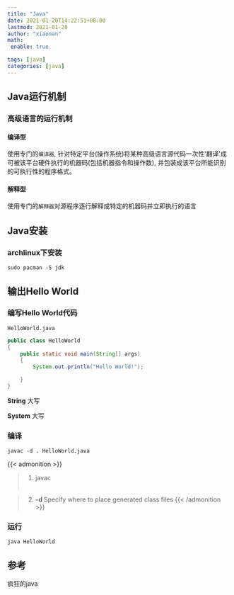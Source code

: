 ```yaml
---
title: "Java"
date: 2021-01-20T14:22:51+08:00
lastmod: 2021-01-20
author: "xiaonan"
math:
 enable: true

tags: [java]
categories: [java]
---
```


## Java运行机制

### 高级语言的运行机制

#### 编译型

使用专门的`编译器`, 针对特定平台(操作系统)将某种高级语言源代码一次性'翻译'成可被该平台硬件执行的机器码(包括机器指令和操作数), 并包装成该平台所能识别的可执行性的程序格式。


#### 解释型

使用专门的`解释器`对源程序逐行解释成特定的机器码并立即执行的语言

## Java安装

### archlinux下安装

`sudo pacman -S jdk`

## 输出Hello World

### 编写Hello World代码

`HelloWorld.java`

```java
public class HelloWorld
{
	public static void main(String[] args)
	{
		System.out.println("Hello World!");

	}
}
```

**String** 大写

**System** 大写

### 编译

`javac -d . HelloWorld.java`

{{< admonition >}}
> 1. javac <option> <source files>

> 2. **-d <directory>**
	Specify where to place generated class files
{{< /admonition >}}

### 运行

`java HelloWorld`

## 参考

疯狂的java
